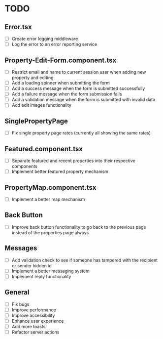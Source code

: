 # TODO

## Error.tsx

- [ ] Create error logging middleware
- [ ] Log the error to an error reporting service

## Property-Edit-Form.component.tsx

- [ ] Restrict email and name to current session user when adding new property and editing
- [ ] Add a loading spinner when submitting the form
- [ ] Add a success message when the form is submitted successfully
- [ ] Add a failure message when the form submission fails
- [ ] Add a validation message when the form is submitted with invalid data
- [ ] Add edit images functionality

## SinglePropertyPage

- [ ] Fix single property page rates (currently all showing the same rates)

## Featured.component.tsx

- [ ] Separate featured and recent properties into their respective components
- [ ] Implement better featured property mechanism

## PropertyMap.component.tsx

- [ ] Implement a better map mechanism

## Back Button

- [ ] Improve back button functionality to go back to the previous page instead of the properties page always

## Messages

- [ ] Add validation check to see if someone has tampered with the recipient or sender hidden id
- [ ] Implement a better messaging system
- [ ] Implement reply functionality

## General

- [ ] Fix bugs
- [ ] Improve performance
- [ ] Improve accessibility
- [ ] Enhance user experience
- [ ] Add more toasts
- [ ] Refactor server actions
